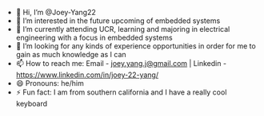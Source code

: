 - 👋 Hi, I’m @Joey-Yang22
- 👀 I’m interested in the future upcoming of embedded systems
- 🌱 I’m currently attending UCR, learning and majoring in electrical engineering with a focus in embedded systems
- 💞️ I’m looking for any kinds of experience opportunities in order for me to gain as much knowledge as I can
- 📫 How to reach me: Email - joey.yang.j@gmail.com | Linkedin - https://www.linkedin.com/in/joey-22-yang/ 
- 😄 Pronouns: he/him
- ⚡ Fun fact: I am from southern california and I have a really cool keyboard

<!---
Joey-Yang22/Joey-Yang22 is a ✨ special ✨ repository because its `README.md` (this file) appears on your GitHub profile.
You can click the Preview link to take a look at your changes.
--->

